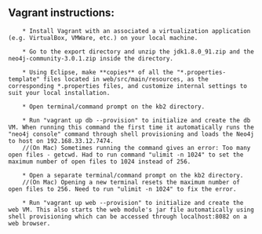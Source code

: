 ## Vagrant instructions:
		* Install Vagrant with an associated a virtualization application (e.g. VirtualBox, VMWare, etc.) on your local machine.

		* Go to the export directory and unzip the jdk1.8.0_91.zip and the neo4j-community-3.0.1.zip inside the directory.

		* Using Eclipse, make **copies** of all the "*.properties-template" files located in web/src/main/resources, as the corresponding *.properties files, and customize internal settings to suit your local installation.
		
		* Open terminal/command prompt on the kb2 directory.
		
		* Run "vagrant up db --provision" to initialize and create the db VM. When running this command the first time it automatically runs the "neo4j console" command through shell provisioning and loads the Neo4j to host on 192.168.33.12.7474.
		//(On Mac) Sometimes running the command gives an error: Too many open files - getcwd. Had to run command "ulimit -n 1024" to set the maximum number of open files to 1024 instead of 256.
		
		* Open a separate terminal/command prompt on the kb2 directory.
		//(On Mac) Opening a new terminal resets the maximum number of open files to 256. Need to run "ulimit -n 1024" to fix the error.
		
		* Run "vagrant up web --provision" to initialize and create the web VM. This also starts the web module's jar file automatically using shell provisioning which can be accessed through localhost:8082 on a web browser.
